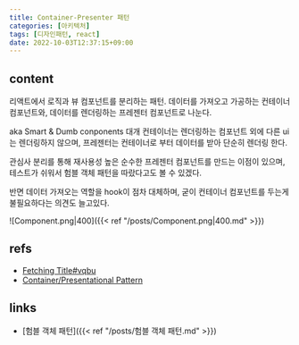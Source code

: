 ```yaml
---
title: Container-Presenter 패턴
categories: [아키텍처]
tags: [디자인패턴, react]
date: 2022-10-03T12:37:15+09:00
---
```


## content
리액트에서 로직과 뷰 컴포넌트를 분리하는 패턴. 데이터를 가져오고 가공하는 컨테이너 컴포넌트와, 데이터를 렌더링하는 프레젠터 컴포넌트로 나눈다. 

aka Smart & Dumb conponents
대개 컨테이너는 렌더링하는 컴포넌트 외에 다른 ui는 렌더링하지 않으며, 프레젠터는 컨테이너로 부터 데이터를 받아 단순히 렌더링 한다.

관심사 분리를 통해 재사용성 높은 순수한 프레젠터 컴포넌트를 만드는 이점이 있으며, 테스트가 쉬워서 험블 객체 패턴을 따랐다고도 볼 수 있겠다.

반면 데이터 가져오는 역할을 hook이 점차 대체하며, 굳이 컨테이너 컴포넌트를 두는게 불필요하다는 의견도 늘고있다.

![Component.png|400]({{< ref "/posts/Component.png|400.md" >}})


## refs
- [Fetching Title#vqbu](https://aroundreact.com/react-best-practices-for-software-design-and-architecture/#Smart_Dumb)
- [Container/Presentational Pattern](https://www.patterns.dev/posts/presentational-container-pattern/)


## links
- [험블 객체 패턴]({{< ref "/posts/험블 객체 패턴.md" >}})

